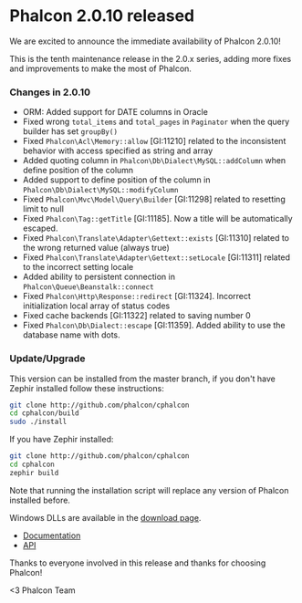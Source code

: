 Phalcon 2.0.10 released
======================

We are excited to announce the immediate availability of Phalcon 2.0.10!

This is the tenth maintenance release in the 2.0.x series, adding more fixes
and improvements to make the most of Phalcon.

### Changes in 2.0.10

- ORM: Added support for DATE columns in Oracle
- Fixed wrong `total_items` and `total_pages` in `Paginator` when the query builder has set `groupBy()`
- Fixed `Phalcon\Acl\Memory::allow` [GI:11210] related to the inconsistent behavior with access specified as string and array
- Added quoting column in `Phalcon\Db\Dialect\MySQL::addColumn` when define position of the column
- Added support to define position of the column in `Phalcon\Db\Dialect\MySQL::modifyColumn`
- Fixed `Phalcon\Mvc\Model\Query\Builder` [GI:11298] related to resetting limit to null
- Fixed `Phalcon\Tag::getTitle` [GI:11185]. Now a title will be automatically escaped.
- Fixed `Phalcon\Translate\Adapter\Gettext::exists` [GI:11310] related to the wrong returned value (always true)
- Fixed `Phalcon\Translate\Adapter\Gettext::setLocale` [GI:11311] related to the incorrect setting locale
- Added ability to persistent connection in `Phalcon\Queue\Beanstalk::connect`
- Fixed `Phalcon\Http\Response::redirect` [GI:11324]. Incorrect initialization local array of status codes
- Fixed cache backends [GI:11322] related to saving number 0
- Fixed `Phalcon\Db\Dialect::escape` [GI:11359]. Added ability to use the database name with dots.

### Update/Upgrade

This version can be installed from the master branch, if you don't have Zephir installed follow these instructions:

```sh
git clone http://github.com/phalcon/cphalcon
cd cphalcon/build
sudo ./install
```

If you have Zephir installed:

```sh
git clone http://github.com/phalcon/cphalcon
cd cphalcon
zephir build
```

Note that running the installation script will replace any version of Phalcon installed before.

Windows DLLs are available in the [download page](https://phalconphp.com/en/download/windows).

* [Documentation](https://docs.phalconphp.com)
* [API](https://api.phalconphp.com/)

Thanks to everyone involved in this release and thanks for choosing Phalcon!

<3 Phalcon Team
